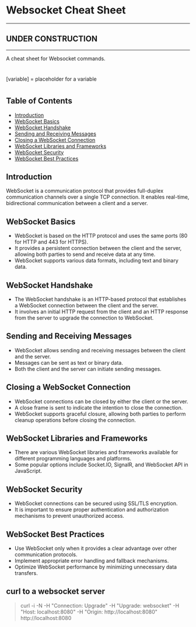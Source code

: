 # Websocket Cheat Sheet

---
## **UNDER CONSTRUCTION**
---

A cheat sheet for Websocket commands.

#

[variable] = placeholder for a variable

#

## Table of Contents
- [Introduction](#introduction)
- [WebSocket Basics](#websocket-basics)
- [WebSocket Handshake](#websocket-handshake)
- [Sending and Receiving Messages](#sending-and-receiving-messages)
- [Closing a WebSocket Connection](#closing-a-websocket-connection)
- [WebSocket Libraries and Frameworks](#websocket-libraries-and-frameworks)
- [WebSocket Security](#websocket-security)
- [WebSocket Best Practices](#websocket-best-practices)

## Introduction
WebSocket is a communication protocol that provides full-duplex communication channels over a single TCP connection. It enables real-time, bidirectional communication between a client and a server.

## WebSocket Basics
- WebSocket is based on the HTTP protocol and uses the same ports (80 for HTTP and 443 for HTTPS).
- It provides a persistent connection between the client and the server, allowing both parties to send and receive data at any time.
- WebSocket supports various data formats, including text and binary data.

## WebSocket Handshake
- The WebSocket handshake is an HTTP-based protocol that establishes a WebSocket connection between the client and the server.
- It involves an initial HTTP request from the client and an HTTP response from the server to upgrade the connection to WebSocket.

## Sending and Receiving Messages
- WebSocket allows sending and receiving messages between the client and the server.
- Messages can be sent as text or binary data.
- Both the client and the server can initiate sending messages.

## Closing a WebSocket Connection
- WebSocket connections can be closed by either the client or the server.
- A close frame is sent to indicate the intention to close the connection.
- WebSocket supports graceful closure, allowing both parties to perform cleanup operations before closing the connection.

## WebSocket Libraries and Frameworks
- There are various WebSocket libraries and frameworks available for different programming languages and platforms.
- Some popular options include Socket.IO, SignalR, and WebSocket API in JavaScript.

## WebSocket Security
- WebSocket connections can be secured using SSL/TLS encryption.
- It is important to ensure proper authentication and authorization mechanisms to prevent unauthorized access.

## WebSocket Best Practices
- Use WebSocket only when it provides a clear advantage over other communication protocols.
- Implement appropriate error handling and fallback mechanisms.
- Optimize WebSocket performance by minimizing unnecessary data transfers.


## curl to a websocket server

> curl -i -N -H "Connection: Upgrade" -H "Upgrade: websocket" -H "Host: localhost:8080" -H "Origin: http://localhost:8080" http://localhost:8080
